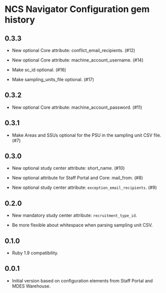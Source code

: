 NCS Navigator Configuration gem history
=======================================

0.3.3
-----

- New optional Core attribute: conflict_email_recipients.  (#12)

- New optional Core attribute: machine_account_username.  (#14)

- Make sc_id optional.  (#16)

- Make sampling_units_file optional.  (#17)

0.3.2
-----

- New optional Core attribute: machine_account_password.  (#11)

0.3.1
-----

- Make Areas and SSUs optional for the PSU in the sampling unit CSV
  file. (#7)

0.3.0
-----

- New optional study center attribute: short_name. (#10)

- New optional attribute for Staff Portal and Core: mail_from. (#8)

- New optional study center attribute: `exception_email_recipients`. (#9)

0.2.0
-----

- New mandatory study center attribute: `recruitment_type_id`.

- Be more flexible about whitespace when parsing sampling unit CSV.

0.1.0
-----

- Ruby 1.9 compatibility.

0.0.1
-----

- Initial version based on configuration elements from Staff Portal
  and MDES Warehouse.
